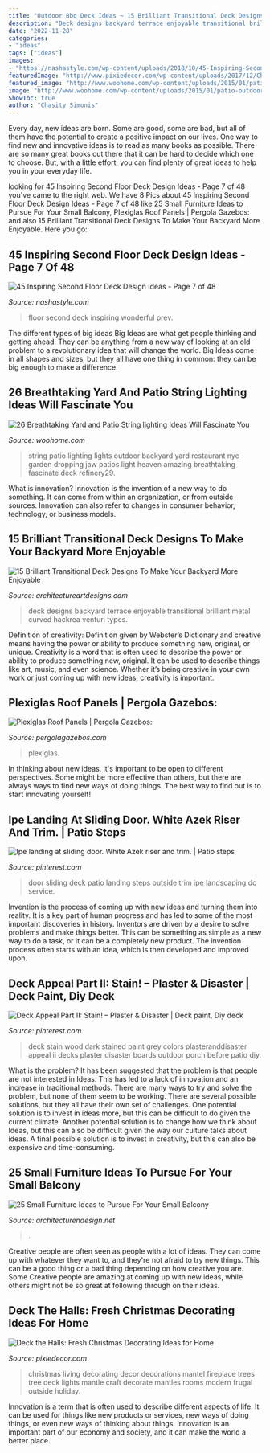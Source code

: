 ```yaml
---
title: "Outdoor Bbq Deck Ideas ~ 15 Brilliant Transitional Deck Designs To Make Your Backyard More Enjoyable"
description: "Deck designs backyard terrace enjoyable transitional brilliant metal curved hackrea venturi types"
date: "2022-11-28"
categories:
- "ideas"
tags: ["ideas"]
images:
- "https://nashastyle.com/wp-content/uploads/2018/10/45-Inspiring-Second-Floor-Deck-Design-Ideas-7.jpg"
featuredImage: "http://www.pixiedecor.com/wp-content/uploads/2017/12/Christmas-Decorating-Ideas-5.jpg"
featured_image: "http://www.woohome.com/wp-content/uploads/2015/01/patio-outdoor-string-lights-woohome-9.jpg"
image: "http://www.woohome.com/wp-content/uploads/2015/01/patio-outdoor-string-lights-woohome-9.jpg"
ShowToc: true
author: "Chasity Simonis"
---
```



Every day, new ideas are born. Some are good, some are bad, but all of them have the potential to create a positive impact on our lives. One way to find new and innovative ideas is to read as many books as possible. There are so many great books out there that it can be hard to decide which one to choose. But, with a little effort, you can find plenty of great ideas to help you in your everyday life.

	

		
looking for 45 Inspiring Second Floor Deck Design Ideas - Page 7 of 48 you've came to the right web. We have 8 Pics about 45 Inspiring Second Floor Deck Design Ideas - Page 7 of 48 like 25 Small Furniture Ideas to Pursue For Your Small Balcony, Plexiglas Roof Panels | Pergola Gazebos: and also 15 Brilliant Transitional Deck Designs To Make Your Backyard More Enjoyable. Here you go:
		
    
## 45 Inspiring Second Floor Deck Design Ideas - Page 7 Of 48

<img loading=lazy src="https://nashastyle.com/wp-content/uploads/2018/10/45-Inspiring-Second-Floor-Deck-Design-Ideas-7.jpg" onerror="this.onerror=null;this.src='https://tse3.mm.bing.net/th?id=OIP.a_3KXafNTvcwOGMnpO0iTAHaK0&amp;pid=15.1';" alt="45 Inspiring Second Floor Deck Design Ideas - Page 7 of 48">

_Source: nashastyle.com_

>floor second deck inspiring wonderful prev. 

	

The different types of big ideas
Big Ideas are what get people thinking and getting ahead. They can be anything from a new way of looking at an old problem to a revolutionary idea that will change the world. Big Ideas come in all shapes and sizes, but they all have one thing in common: they can be big enough to make a difference.

    
## 26 Breathtaking Yard And Patio String Lighting Ideas Will Fascinate You

<img loading=lazy src="http://www.woohome.com/wp-content/uploads/2015/01/patio-outdoor-string-lights-woohome-9.jpg" onerror="this.onerror=null;this.src='https://tse2.mm.bing.net/th?id=OIP.f3Ll3vZpi46Na-5bYtcbSgHaJ4&amp;pid=15.1';" alt="26 Breathtaking Yard and Patio String lighting Ideas Will Fascinate You">

_Source: woohome.com_

>string patio lighting lights outdoor backyard yard restaurant nyc garden dropping jaw patios light heaven amazing breathtaking fascinate deck refinery29. 

	

What is innovation?
Innovation is the invention of a new way to do something. It can come from within an organization, or from outside sources. Innovation can also refer to changes in consumer behavior, technology, or business models.

    
## 15 Brilliant Transitional Deck Designs To Make Your Backyard More Enjoyable

<img loading=lazy src="https://www.architectureartdesigns.com/wp-content/uploads/2015/04/15-Brilliant-Transitional-Deck-Designs-To-Make-Your-Backyard-More-Enjoyable-5-630x355.jpg" onerror="this.onerror=null;this.src='https://tse1.mm.bing.net/th?id=OIP.A2DZhfsbe47odwucQtWvagHaEL&amp;pid=15.1';" alt="15 Brilliant Transitional Deck Designs To Make Your Backyard More Enjoyable">

_Source: architectureartdesigns.com_

>deck designs backyard terrace enjoyable transitional brilliant metal curved hackrea venturi types. 

	

Definition of creativity: Definition given by Webster’s Dictionary and creative means having the power or ability to produce something new, original, or unique.
Creativity is a word that is often used to describe the power or ability to produce something new, original. It can be used to describe things like art, music, and even science. Whether it’s being creative in your own work or just coming up with new ideas, creativity is important.

    
## Plexiglas Roof Panels | Pergola Gazebos:

<img loading=lazy src="https://www.pergolagazebos.com/wp-content/uploads/2016/01/Plexiglas-Roof-Panels-3.jpg" onerror="this.onerror=null;this.src='https://tse2.mm.bing.net/th?id=OIP.vg30eWj6xpEHcDS7tBngTgHaFp&amp;pid=15.1';" alt="Plexiglas Roof Panels | Pergola Gazebos:">

_Source: pergolagazebos.com_

>plexiglas. 

	

In thinking about new ideas, it's important to be open to different perspectives. Some might be more effective than others, but there are always ways to find new ways of doing things. The best way to find out is to start innovating yourself!

    
## Ipe Landing At Sliding Door. White Azek Riser And Trim. | Patio Steps

<img loading=lazy src="https://i.pinimg.com/736x/98/ee/d1/98eed1bd06a15040b7d83a5942451da9--outside-patio-deck-patio.jpg" onerror="this.onerror=null;this.src='https://tse3.mm.bing.net/th?id=OIP.Zl4w9m7s_1uAZ2ldufprSQHaJ3&amp;pid=15.1';" alt="Ipe landing at sliding door. White Azek riser and trim. | Patio steps">

_Source: pinterest.com_

>door sliding deck patio landing steps outside trim ipe landscaping dc service. 

	

Invention is the process of coming up with new ideas and turning them into reality. It is a key part of human progress and has led to some of the most important discoveries in history. Inventors are driven by a desire to solve problems and make things better. This can be something as simple as a new way to do a task, or it can be a completely new product. The invention process often starts with an idea, which is then developed and improved upon.

    
## Deck Appeal Part II: Stain! – Plaster &amp; Disaster | Deck Paint, Diy Deck

<img loading=lazy src="https://i.pinimg.com/736x/43/17/7d/43177dc97027e62178281cba34bdfe62.jpg" onerror="this.onerror=null;this.src='https://tse3.mm.bing.net/th?id=OIP.r_9TcTLvundSzxbNsXLHIAHaJ4&amp;pid=15.1';" alt="Deck Appeal Part II: Stain! – Plaster &amp; Disaster | Deck paint, Diy deck">

_Source: pinterest.com_

>deck stain wood dark stained paint grey colors plasteranddisaster appeal ii decks plaster disaster boards outdoor porch before patio diy. 

	

What is the problem?
It has been suggested that the problem is that people are not interested in Ideas. This has led to a lack of innovation and an increase in traditional methods. There are many ways to try and solve the problem, but none of them seem to be working. There are several possible solutions, but they all have their own set of challenges. One potential solution is to invest in ideas more, but this can be difficult to do given the current climate. Another potential solution is to change how we think about Ideas, but this can also be difficult given the way our culture talks about ideas. A final possible solution is to invest in creativity, but this can also be expensive and time-consuming.

    
## 25 Small Furniture Ideas To Pursue For Your Small Balcony

<img loading=lazy src="https://cdn.architecturendesign.net/wp-content/uploads/2016/05/AD-Small-Furniture-Ideas-to-Pursue-For-Your-Small-Balcony-01.jpg" onerror="this.onerror=null;this.src='https://tse4.mm.bing.net/th?id=OIP.OJ8U2r8CVhnHqIqnUiO4YQHaJ4&amp;pid=15.1';" alt="25 Small Furniture Ideas to Pursue For Your Small Balcony">

_Source: architecturendesign.net_

>. 

	

Creative people are often seen as people with a lot of ideas. They can come up with whatever they want to, and they're not afraid to try new things. This can be a good thing or a bad thing depending on how creative you are. Some Creative people are amazing at coming up with new ideas, while others might not be so great at following through on their ideas.

    
## Deck The Halls: Fresh Christmas Decorating Ideas For Home

<img loading=lazy src="http://www.pixiedecor.com/wp-content/uploads/2017/12/Christmas-Decorating-Ideas-5.jpg" onerror="this.onerror=null;this.src='https://tse1.mm.bing.net/th?id=OIP._VHFuc2iYNHmlBSZq3UTXQHaKf&amp;pid=15.1';" alt="Deck the Halls: Fresh Christmas Decorating Ideas for Home">

_Source: pixiedecor.com_

>christmas living decorating decor decorations mantel fireplace trees tree deck lights mantle craft decorate mantles rooms modern frugal outside holiday. 

	

Innovation is a term that is often used to describe different aspects of life. It can be used for things like new products or services, new ways of doing things, or even new ways of thinking about things. Innovation is an important part of our economy and society, and it can make the world a better place.

